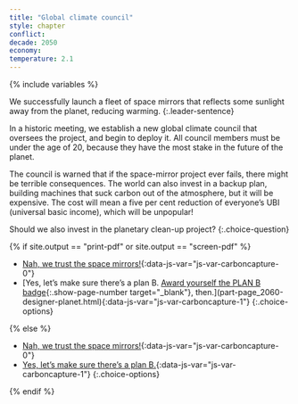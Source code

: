 ```yaml
---
title: "Global climate council"
style: chapter
conflict: 
decade: 2050
economy: 
temperature: 2.1
---
```


{% include variables %}


We successfully launch a fleet of space mirrors that reflects some sunlight away from the planet, reducing warming.
{:.leader-sentence}

In a historic meeting, we establish a new global climate council that oversees the project, and begin to deploy it. All council members must be under the age of 20, because they have the most stake in the future of the planet.

The council is warned that if the space-mirror project ever fails, there might be terrible consequences. The world can also invest in a backup plan, building machines that suck carbon out of the atmosphere, but it will be expensive. The cost will mean a five per cent reduction of everyone’s UBI (universal basic income), which will be unpopular!

Should we also invest in the planetary clean-up project?
{:.choice-question}

{% if site.output == "print-pdf" or site.output == "screen-pdf" %}

- [Nah, we trust the space mirrors!](part-page_2060-designer-planet.html){:data-js-var="js-var-carboncapture-0"}
- [Yes, let’s make sure there’s a plan B. [Award yourself the PLAN B badge](endmatter_shiny-badges.html){:.show-page-number target="_blank"}, then.](part-page_2060-designer-planet.html){:data-js-var="js-var-carboncapture-1"}
{:.choice-options}

{% else %}

- [Nah, we trust the space mirrors!](part-page_2060-designer-planet.html){:data-js-var="js-var-carboncapture-0"}
- [Yes, let’s make sure there’s a plan B.](part-page_2060-designer-planet.html){:data-js-var="js-var-carboncapture-1"}
{:.choice-options}

{% endif %}
